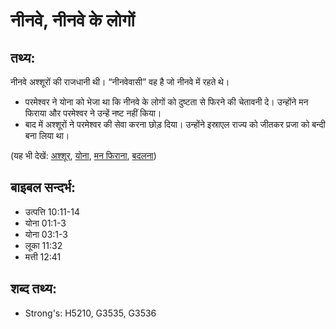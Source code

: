 # नीनवे, नीनवे के लोगों #

## तथ्य: ##

नीनवे अश्शूरों की राजधानी थी।  “नीनवेवासी” वह है जो नीनवे में  रहते थे।

* परमेश्वर ने योना को भेजा था कि नीनवे के लोगों को दुष्टता से फिरने की चेतावनी दे। उन्होंने मन फिराया और परमेश्वर ने उन्हें नष्ट नहीं किया।
* बाद में अश्शूरों ने परमेश्वर की सेवा करना छोड़ दिया। उन्होंने इस्राएल राज्य को जीतकर प्रजा को बन्दी बना लिया था।

(यह भी देखें: [अश्शूर](../assyria.md), [योना](../jonah.md), [मन फिराना](../repent.md), [बदलना](../turn.md))

## बाइबल सन्दर्भ: ##

* उत्पत्ति 10:11-14
* योना 01:1-3
* योना 03:1-3
* लूका 11:32
* मत्ती 12:41

## शब्द तथ्य: ##

* Strong's: H5210, G3535, G3536

